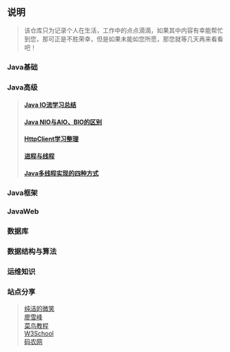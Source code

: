 ## 说明

> 该仓库只为记录个人在生活，工作中的点点滴滴，如果其中内容有幸能帮忙到您，那可正是不胜荣幸，但是如果未能如您所愿，那您就等几天再来看看吧！

### Java基础

### Java高级
>#### [Java IO流学习总结](https://github.com/zhangwanghua/dafeng/blob/master/src/java%E9%AB%98%E7%BA%A7/java%20IO%E6%B5%81%E5%AD%A6%E4%B9%A0%E6%80%BB%E7%BB%93.md)
>#### [Java NIO与AIO、BIO的区别](https://github.com/zhangwanghua/dafeng/blob/master/src/java%E9%AB%98%E7%BA%A7/JAVA%20NIO%E4%B8%8EAIO%E3%80%81BIO%E7%9A%84%E5%8C%BA%E5%88%AB.md)
>#### [HttpClient学习整理](https://github.com/zhangwanghua/dafeng/blob/master/src/java%E9%AB%98%E7%BA%A7/HttpClient%E5%AD%A6%E4%B9%A0%E6%95%B4%E7%90%86.md)
>#### [进程与线程](https://www.cnblogs.com/dafengdeai/p/12178501.html)
>#### [Java多线程实现的四种方式](https://www.cnblogs.com/dafengdeai/p/12178651.html)

### Java框架

### JavaWeb

### 数据库

### 数据结构与算法

### 运维知识

### 站点分享
>[纯洁的微笑](http://www.ityouknow.com/)  
>[廖雪峰](https://www.liaoxuefeng.com/)  
>[菜鸟教程](https://www.runoob.com/)  
>[W3School](https://www.w3school.com.cn/index.html)  
>[码农网](http://www.codeceo.com/)  


